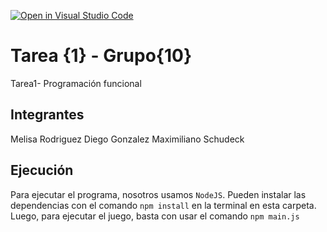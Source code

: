 [![Open in Visual Studio Code](https://classroom.github.com/assets/open-in-vscode-f059dc9a6f8d3a56e377f745f24479a46679e63a5d9fe6f495e02850cd0d8118.svg)](https://classroom.github.com/online_ide?assignment_repo_id=7322994&assignment_repo_type=AssignmentRepo)

# Tarea {1} - Grupo{10}

Tarea1- Programación funcional


## Integrantes

Melisa Rodriguez
Diego Gonzalez
Maximiliano Schudeck

## Ejecución

Para ejecutar el programa, nosotros usamos `NodeJS`. Pueden instalar las dependencias con el comando `npm install` en la terminal en esta carpeta. Luego, para ejecutar el juego, basta con usar el comando `npm main.js`
